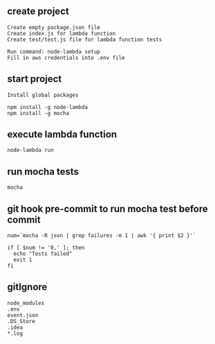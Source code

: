## create project

```
Create empty package.json file
Create index.js for lambda function
Create test/test.js file for lambda function tests

Run command: node-lambda setup
Fill in aws credentials into .env file
```

## start project

```
Install global packages

npm install -g node-lambda
npm install -g mocha
```

## execute lambda function

```
node-lambda run
```

## run mocha tests

```
mocha
```

## git hook pre-commit to run mocha test before commit

```
num=`mocha -R json | grep failures -m 1 | awk '{ print $2 }'`

if [ $num != '0,' ]; then
  echo "Tests failed"
  exit 1
fi
```

## gitIgnore

```
node_modules
.env
event.json
.DS_Store
.idea
*.log
```